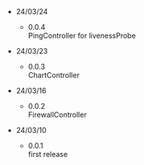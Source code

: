 * 24/03/24
    - 0.0.4 <br>
        PingController for livenessProbe <br>

* 24/03/23
    - 0.0.3 <br>
        ChartController <br>

* 24/03/16
    - 0.0.2 <br>
        FirewallController <br>

* 24/03/10
    - 0.0.1 <br>
        first release <br>